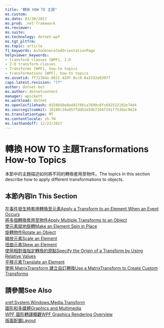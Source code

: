 ```yaml
---
title: "轉換 HOW TO 主題"
ms.custom: 
ms.date: 03/30/2017
ms.prod: .net-framework
ms.reviewer: 
ms.suite: 
ms.technology: dotnet-wpf
ms.tgt_pltfrm: 
ms.topic: article
f1_keywords: AutoGeneratedOrientationPage
helpviewer_keywords:
- transform classes [WPF], 2-D
- 2-D transform classes
- Transforms [WPF], how-to topics
- transformations [WPF], how-to topics
ms.assetid: ff71384e-8811-420f-8cc8-0a3332e0397f
caps.latest.revision: "77"
author: dotnet-bot
ms.author: dotnetcontent
manager: wpickett
ms.workload: dotnet
ms.openlocfilehash: 0159848e8add1f66ca7690c0fc692522102e74d4
ms.sourcegitcommit: 16186c34a957fdd52e5db7294f291f7530ac9d24
ms.translationtype: MT
ms.contentlocale: zh-TW
ms.lasthandoff: 12/22/2017
---
```

# <a name="transformations-how-to-topics"></a><span data-ttu-id="655db-102">轉換 HOW TO 主題</span><span class="sxs-lookup"><span data-stu-id="655db-102">Transformations How-to Topics</span></span>
<span data-ttu-id="655db-103">本節中的主題描述如何將不同的轉換套用至物件。</span><span class="sxs-lookup"><span data-stu-id="655db-103">The topics in this section describe how to apply different transformations to objects.</span></span>  
  
## <a name="in-this-section"></a><span data-ttu-id="655db-104">本節內容</span><span class="sxs-lookup"><span data-stu-id="655db-104">In This Section</span></span>  
 [<span data-ttu-id="655db-105">在事件發生時套用轉換至元素</span><span class="sxs-lookup"><span data-stu-id="655db-105">Apply a Transform to an Element When an Event Occurs</span></span>](../../../../docs/framework/wpf/graphics-multimedia/how-to-apply-a-transform-to-an-element-when-an-event-occurs.md)  
 [<span data-ttu-id="655db-106">將多個轉換套用至物件</span><span class="sxs-lookup"><span data-stu-id="655db-106">Apply Multiple Transforms to an Object</span></span>](../../../../docs/framework/wpf/graphics-multimedia/how-to-apply-multiple-transforms-to-an-object.md)  
 [<span data-ttu-id="655db-107">使元素就地旋轉</span><span class="sxs-lookup"><span data-stu-id="655db-107">Make an Element Spin in Place</span></span>](../../../../docs/framework/wpf/graphics-multimedia/how-to-make-an-element-spin-in-place.md)  
 [<span data-ttu-id="655db-108">旋轉物件</span><span class="sxs-lookup"><span data-stu-id="655db-108">Rotate an Object</span></span>](../../../../docs/framework/wpf/graphics-multimedia/how-to-rotate-an-object.md)  
 [<span data-ttu-id="655db-109">縮放元素</span><span class="sxs-lookup"><span data-stu-id="655db-109">Scale an Element</span></span>](../../../../docs/framework/wpf/graphics-multimedia/how-to-scale-an-element.md)  
 [<span data-ttu-id="655db-110">扭曲元素</span><span class="sxs-lookup"><span data-stu-id="655db-110">Skew an Element</span></span>](../../../../docs/framework/wpf/graphics-multimedia/how-to-skew-an-element.md)  
 [<span data-ttu-id="655db-111">使用相對值指定轉換的原點</span><span class="sxs-lookup"><span data-stu-id="655db-111">Specify the Origin of a Transform by Using Relative Values</span></span>](../../../../docs/framework/wpf/graphics-multimedia/how-to-specify-the-origin-of-a-transform-by-using-relative-values.md)  
 [<span data-ttu-id="655db-112">平移元素</span><span class="sxs-lookup"><span data-stu-id="655db-112">Translate an Element</span></span>](../../../../docs/framework/wpf/graphics-multimedia/how-to-translate-an-element.md)  
 [<span data-ttu-id="655db-113">使用 MatrixTransform 建立自訂轉換</span><span class="sxs-lookup"><span data-stu-id="655db-113">Use a MatrixTransform to Create Custom Transforms</span></span>](../../../../docs/framework/wpf/graphics-multimedia/how-to-use-a-matrixtransform-to-create-custom-transforms.md)  
  
## <a name="see-also"></a><span data-ttu-id="655db-114">請參閱</span><span class="sxs-lookup"><span data-stu-id="655db-114">See Also</span></span>  
 <xref:System.Windows.Media.Transform>  
 [<span data-ttu-id="655db-115">圖形和多媒體</span><span class="sxs-lookup"><span data-stu-id="655db-115">Graphics and Multimedia</span></span>](../../../../docs/framework/wpf/graphics-multimedia/index.md)  
 [<span data-ttu-id="655db-116">WPF 圖形轉譯概觀</span><span class="sxs-lookup"><span data-stu-id="655db-116">WPF Graphics Rendering Overview</span></span>](../../../../docs/framework/wpf/graphics-multimedia/wpf-graphics-rendering-overview.md)  
 [<span data-ttu-id="655db-117">版面配置</span><span class="sxs-lookup"><span data-stu-id="655db-117">Layout</span></span>](../../../../docs/framework/wpf/advanced/layout.md)
